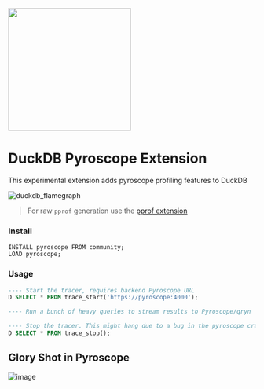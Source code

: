 <img src="https://github.com/user-attachments/assets/46a5c546-7e9b-42c7-87f4-bc8defe674e0" width=250 />

# DuckDB Pyroscope Extension
This experimental extension adds pyroscope profiling features to DuckDB

![duckdb_flamegraph](https://github.com/user-attachments/assets/9769ca8c-9839-41d8-8dcc-c468c0637771)

> For raw `pprof` generation use the [pprof extension](https://github.com/quackscience/duckdb-extension-pprof)

### Install
```
INSTALL pyroscope FROM community;
LOAD pyroscope;
```

### Usage

```sql
---- Start the tracer, requires backend Pyroscope URL
D SELECT * FROM trace_start('https://pyroscope:4000');

---- Run a bunch of heavy queries to stream results to Pyroscope/qryn

---- Stop the tracer. This might hang due to a bug in the pyroscope crate.
D SELECT * FROM trace_stop();
```

## Glory Shot in Pyroscope
<!-- ![image](https://github.com/user-attachments/assets/1992c8b8-dd29-4343-9a54-88363fa5fe8c) -->

![image](https://github.com/user-attachments/assets/b58e03e5-576e-42dc-a839-52629fdc0ac8)
